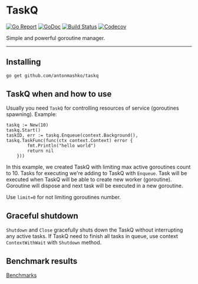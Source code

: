 # TaskQ
[![Go Report](https://goreportcard.com/badge/github.com/antonmashko/taskq)](https://goreportcard.com/report/github.com/antonmashko/taskq)
[![GoDoc](http://godoc.org/github.com/antonmashko/taskq?status.svg)](http://godoc.org/github.com/antonmashko/taskq)
[![Build Status](https://travis-ci.org/antonmashko/taskq.svg)](https://travis-ci.org/antonmashko/taskq)
[![Codecov](https://img.shields.io/codecov/c/github/antonmashko/taskq.svg)](https://codecov.io/gh/antonmashko/taskq)

Simple and powerful goroutine manager.

---
## Installing 
```bash
go get github.com/antonmashko/taskq
```

## TaskQ when and how to use
Usually you need `TaskQ` for controlling resources of service (goroutines spawning).
Example:
```golang
taskq := New(10)
taskq.Start()
taskID, err := taskq.Enqueue(context.Background(), taskq.TaskFunc(func(ctx context.Context) error {
        fmt.Println("hello world")
		return nil
	}))
```
In this example, we created TaskQ with limiting max active goroutines count to 10. Tasks for executing we're adding to TaskQ with `Enqueue`. Task will be executed when TaskQ will be able to create new worker (goroutine). Goroutine will dispose and next task will be executed in a new goroutine.

Use `limit=0` for not limiting goroutines number.


## Graceful shutdown
`Shutdown` and `Close` gracefully shuts down the TaskQ without interrupting any active tasks. If TaskQ need to finish all tasks in queue, use context `ContextWithWait` with `Shutdown` method.

## Benchmark results
[Benchmarks](benchmarks/readme.md)
